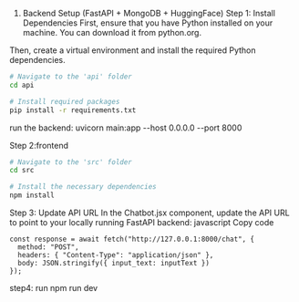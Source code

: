 1. Backend Setup (FastAPI + MongoDB + HuggingFace)
Step 1: Install Dependencies
First, ensure that you have Python installed on your machine. You can download it from python.org.

Then, create a virtual environment and install the required Python dependencies.
```bash
# Navigate to the 'api' folder
cd api

# Install required packages
pip install -r requirements.txt
```
run the backend:
uvicorn main:app --host 0.0.0.0 --port 8000

Step 2:frontend
```bash
# Navigate to the 'src' folder
cd src

# Install the necessary dependencies
npm install

```
Step 3: Update API URL
In the Chatbot.jsx component, update the API URL to point to your locally running FastAPI backend:
javascript
Copy code
```
const response = await fetch("http://127.0.0.1:8000/chat", {
  method: "POST",
  headers: { "Content-Type": "application/json" },
  body: JSON.stringify({ input_text: inputText })
});
```

step4: run
npm run dev




